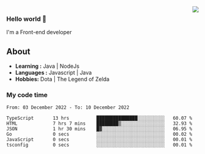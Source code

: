 <img align='right' src="https://github-readme-stats.vercel.app/api?username=jumodada&show_icons=true&theme=vue">

### Hello world 👋

I'm a Front-end developer 
    
## About
-  **Learning :** Java | NodeJs
-  **Languages :** Javascript | Java
-  **Hobbies:** Dota | The Legend of Zelda

### My code time

<!--START_SECTION:waka-->

```text
From: 03 December 2022 - To: 10 December 2022

TypeScript       13 hrs          ███████████████░░░░░░░░░░   60.07 %
HTML             7 hrs 7 mins    ████████▒░░░░░░░░░░░░░░░░   32.93 %
JSON             1 hr 30 mins    █▓░░░░░░░░░░░░░░░░░░░░░░░   06.95 %
Go               0 secs          ░░░░░░░░░░░░░░░░░░░░░░░░░   00.02 %
JavaScript       0 secs          ░░░░░░░░░░░░░░░░░░░░░░░░░   00.01 %
tsconfig         0 secs          ░░░░░░░░░░░░░░░░░░░░░░░░░   00.01 %
```

<!--END_SECTION:waka-->

